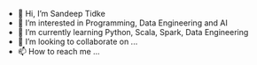 - 👋 Hi, I’m Sandeep Tidke
- 👀 I’m interested in Programming, Data Engineering and AI
- 🌱 I’m currently learning Python, Scala, Spark, Data Engineering
- 💞️ I’m looking to collaborate on ...
- 📫 How to reach me ...

<!---
tidkesandeep/tidkesandeep is a ✨ special ✨ repository because its `README.md` (this file) appears on your GitHub profile.
You can click the Preview link to take a look at your changes.
--->
